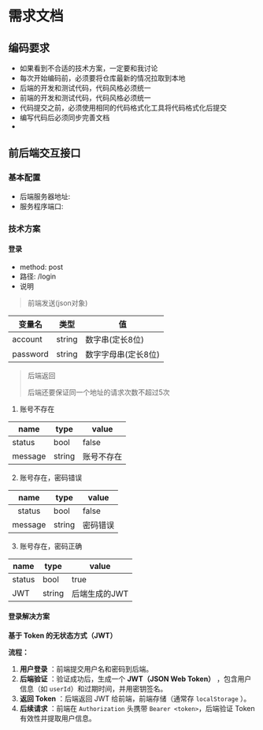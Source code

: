 # 需求文档

## 编码要求

- 如果看到不合适的技术方案，一定要和我讨论
- 每次开始编码前，必须要将仓库最新的情况拉取到本地
- 后端的开发和测试代码，代码风格必须统一
- 前端的开发和测试代码，代码风格必须统一
- 代码提交之前，必须使用相同的代码格式化工具将代码格式化后提交
- 编写代码后必须同步完善文档
- 

## 前后端交互接口

### 基本配置

- 后端服务器地址:
- 服务程序端口:


### 技术方案

#### 登录

- method: post
- 路径: /login
- 说明

> 前端发送(json对象)

| 变量名   | 类型   | 值                  |
| -------- | ------ | ------------------- |
| account  | string | 数字串(定长8位)     |
| password | string | 数字字母串(定长8位) |

> 后端返回
>
> 后端还要保证同一个地址的请求次数不超过5次

1. 账号不存在

| name    | type   | value      |
| ------- | ------ | ---------- |
| status  | bool   | false      |
| message | string | 账号不存在 |

2. 账号存在，密码错误

|  name  | type   | value    |
| :-----: | ------ | -------- |
| status | bool   | false    |
| message | string | 密码错误 |

3. 账号存在，密码正确

| name   | type   | value         |
| ------ | ------ | ------------- |
| status | bool   | true          |
| JWT    | string | 后端生成的JWT |



#### 登录解决方案

**基于 Token 的无状态方式（JWT）**

**流程：**

1. **用户登录** ：前端提交用户名和密码到后端。
2. **后端验证** ：验证成功后，生成一个  **JWT（JSON Web Token）** ，包含用户信息（如 `userId`）和过期时间，并用密钥签名。
3. **返回 Token** ：后端返回 JWT 给前端，前端存储（通常存 `localStorage` ）。
4. **后续请求** ：前端在 `Authorization` 头携带 `Bearer <token>`，后端验证 Token 有效性并提取用户信息。
